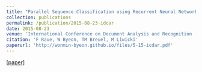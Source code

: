 ```yaml
---
title: "Parallel Sequence Classification using Recurrent Neural Networks and Alignment"
collection: publications
permalink: /publication/2015-08-23-idcar
date: 2015-08-23
venue: 'International Conference on Document Analysis and Recognition (ICDAR)'
citation: 'F Raue, W Byeon, TM Breuel, M Liwicki'
paperurl: 'http://wonmin-byeon.github.io/files/5-15-icdar.pdf'
---
```

[[paper]](http://wonmin-byeon.github.io/files/5-15-icdar.pdf)
